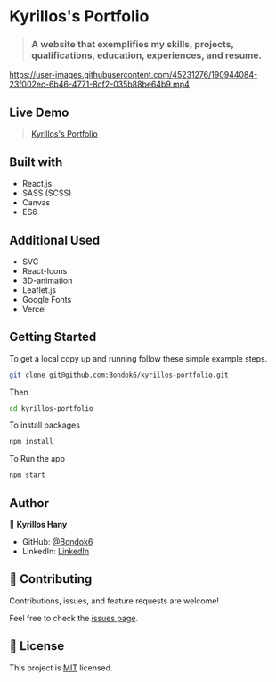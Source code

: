 # Kyrillos's Portfolio

> ### A website that exemplifies my skills, projects, qualifications, education, experiences, and resume.


https://user-images.githubusercontent.com/45231276/190944084-23f002ec-6b46-4771-8cf2-035b88be64b9.mp4


## Live Demo

> [Kyrillos's Portfolio](https://kyrillos-portfolio.vercel.app/)

## Built with

- React.js
- SASS (SCSS)
- Canvas
- ES6

## Additional Used

- SVG
- React-Icons
- 3D-animation
- Leaflet.js
- Google Fonts
- Vercel

## Getting Started

To get a local copy up and running follow these simple example steps.

```sh
git clone git@github.com:Bondok6/kyrillos-portfolio.git
```

Then

```sh
cd kyrillos-portfolio
```

To install packages

```sh
npm install
```

To Run the app

```sh
npm start
```

## Author

👤 **Kyrillos Hany**

- GitHub: [@Bondok6](https://github.com/Bondok6)
- LinkedIn: [LinkedIn](https://www.linkedin.com/in/kyrillos-hany/)

## 🤝 Contributing

Contributions, issues, and feature requests are welcome!

Feel free to check the [issues page](../../issues/).

## 📝 License

This project is [MIT](./MIT.md) licensed.
